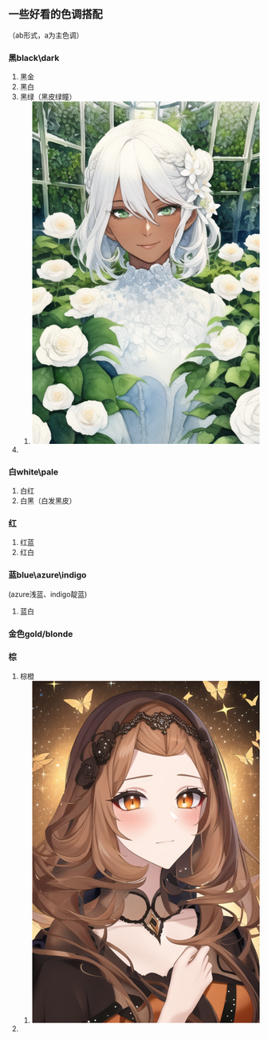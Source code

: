 ## 一些好看的色调搭配
（ab形式，a为主色调）

### 黑black\dark

1. 黑金
2. 黑白
3. 黑绿（黑皮绿瞳）
   1. ![黑皮绿瞳](../pic_stoarge/NovelAi%20pic/%7Bdark-skinned%20female%7D,%20sketch,limited%20palette,%7B%7Bwatercolor%7D%7D,beautiful%20eyes,%20gre%20s-2793054743.png)
4. 

### 白white\pale

1. 白红
2. 白黑（白发黑皮）

### 红

1. 红蓝
2. 红白


### 蓝blue\azure\indigo

(azure浅蓝、indigo靛蓝)

1. 蓝白

### 金色gold/blonde


### 棕

1. 棕橙
   1. ![image](../pic_stoarge/NovelAi%20pic/glitter,%20Ophelia,%20suicide,%20rococco,%20red,%20orange,%20moths%20s-3629786687.png)
2. 
